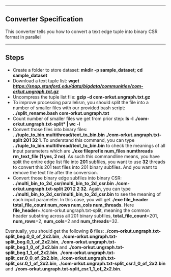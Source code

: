 --------
Converter Specification
-------------

This converter tells you how to convert a text edge tuple into binary CSR format in parallel

----
Steps
---
- Create a folder to store dataset: **mkdir -p sample_dataset; cd sample_dataset**
- Download a text tuple list: **wget *https://snap.stanford.edu/data/bigdata/communities/com-orkut.ungraph.txt.gz***
- Uncompress the tuple list file: **gzip -d com-orkut.ungraph.txt.gz**
- To improve processing parallelism, you should split the file into a number of smaller files with our provided bash script: **../split_rename.bash com-orkut.ungraph.txt**
- Count number of smaller files we get from prior step: **ls -l ./com-orkut.ungraph.txt-split\* | wc -l**
- Convert those files into binary files: **../tuple_to_bin.multithread/text_to_bin.bin ./com-orkut.ungraph.txt-split 201 32 1**. To understand this command, you can type **../tuple_to_bin.multithread/text_to_bin.bin** to check the meanings of all input parameters which are **./exe fileprefix num_files numthreads rm_text_file (1 yes, 2 no)**. As such this commandline means, you have split the entire edge list file into **201** subfiles, you want to use **32** threads to convert this 201 text files into 201 binary subfiles. And you want to remove the text file after the conversion.
- Convert those binary edge subfiles into binary CSR: **../multi_bin_to_2d_csr/multi_bin_to_2d_csr.bin ./com-orkut.ungraph.txt-split 201 2 2 32**. Again, you can type **../multi_bin_to_2d_csr/multi_bin_to_2d_csr.bin** to see the meaning of each input parameter. In this case, you will get **./exe file_header total_file_count num_rows num_cols num_threads**. Here **file_header**=./com-orkut.ungraph.txt-split, meaning the common header substring across all 201 binary subfiles, **total_file_count**=201, **num_rows**=2, **num_cols**=2 and **num_threads**=32.

Eventually, you should get the following **8** files: **./com-orkut.ungraph.txt-split_beg.0_0_of_2x2.bin**, **./com-orkut.ungraph.txt-split_beg.0_1_of_2x2.bin**, **./com-orkut.ungraph.txt-split_beg.1_0_of_2x2.bin** and **./com-orkut.ungraph.txt-split_beg.1_1_of_2x2.bin**. **./com-orkut.ungraph.txt-split_csr.0_0_of_2x2.bin**, **./com-orkut.ungraph.txt-split_csr.0_1_of_2x2.bin**, **./com-orkut.ungraph.txt-split_csr.1_0_of_2x2.bin** and **./com-orkut.ungraph.txt-split_csr.1_1_of_2x2.bin**.
